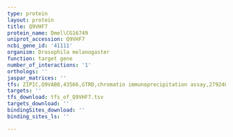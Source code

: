 ```yaml
---
type: protein
layout: protein
title: Q9VHF7
protein_name: Dmel\CG16749
uniprot_accession: Q9VHF7
ncbi_gene_id: '41111'
organism: Drosophila melanogaster
function: target gene
number_of_interactions: '1'
orthologs: ''
jaspar_matrices: ''
tfs: ZIPIC,Q9VAB8,43566,GTRD,chromatin immunoprecipitation assay,27924024%5Buid%5D,No
targets: ''
tfs_download: tfs_of_Q9VHF7.tsv
targets_download: ''
bindingSites_download: ''
binding_sites_ls: ''

---
```

